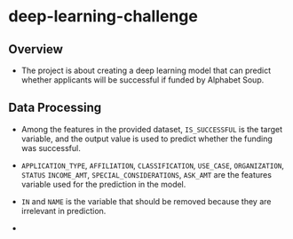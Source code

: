 # deep-learning-challenge

## Overview
- The project is about creating a deep learning model that can predict whether applicants will be successful if funded by Alphabet Soup.

## Data Processing
- Among the features in the provided dataset, `IS_SUCCESSFUL` is the target variable, and the output value is used to predict whether the funding was successful.

- `APPLICATION_TYPE`, `AFFILIATION`, `CLASSIFICATION`, `USE_CASE`, `ORGANIZATION`, `STATUS` `INCOME_AMT`, `SPECIAL_CONSIDERATIONS`, `ASK_AMT` are the features variable used for the prediction in the model.

- `IN` and `NAME` is the variable that should be removed because they are irrelevant in prediction.

- 